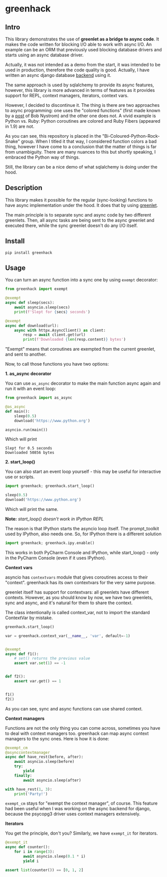 # greenhack

## Intro

This library demonstrates the use of **greenlet as a bridge to async 
code**. It makes the code written for blocking I/O able to work with async I/O.
An example can be an ORM that previously used blocking 
database drivers and 
starts using an async database driver.

Actually, it was not intended as a demo from the start, it was intended to be
used in production, therefore the code quality is good. Actually, I have 
written an 
async 
django database [backend](https://github.com/Bi-Coloured-Python-Rock-Snake/pgbackend) using it.

The same approach is used by sqlalchemy to provide its async features, however, 
this library is more advanced in terms of features as it provides support 
for REPL, context managers, iterators, context vars.

However, I decided to discontinue it. The thing is there are two approaches to 
async programming: one uses 
the "colored 
functions" (first made known by a [post](https://journal.stuffwithstuff.com/2015/02/01/what-color-is-your-function/) of Bob Nystrom)
and the other one does not. A vivid example is Python vs. Ruby: Python 
coroutines are colored and Ruby Fibers (appeared in 1.9) are not.

As you can 
see, this repository is placed in the "Bi-Coloured-Python-Rock-Snake" group. 
When I titled it that way, I considered function colors a bad thing, however I 
have come to a conclusion that the matter of things is far from 
unambiguity. There 
are many nuances to this but shortly speaking, I embraced the Python way of 
things.

Still, the library can be a nice demo of what sqlalchemy is doing under the 
hood.

## Description

This library makes it possible for the regular (sync-looking) functions to have 
async 
implementation under the hood.
It does that by using
[greenlet](https://github.com/python-greenlet/greenlet).

The main principle is to separate sync and async code by two different 
greenlets. Then, all async tasks are being sent to the async greenlet and 
executed there,
while the sync greenlet doesn't do any I/O itself.

## Install

```
pip install greenhack
```

## Usage

You can turn an async function into a sync one by using `exempt` decorator:

```python
from greenhack import exempt

@exempt
async def sleep(secs):
    await asyncio.sleep(secs)
    print(f'Slept for {secs} seconds')

@exempt
async def download(url):
    async with httpx.AsyncClient() as client:
        resp = await client.get(url)
        print(f'Downloaded {len(resp.content)} bytes')
```

"Exempt" means that coroutines are exempted from the current greenlet, and 
sent to another.

Now, to call those functions you have two options: 

**1. as_async decorator**

You can use `as_async` decorator to make the main function async again and 
run it with an event loop:

```python
from greenhack import as_async

@as_async
def main():
    sleep(0.5)
    download('https://www.python.org')

asyncio.run(main())
```

Which will print

```commandline
Slept for 0.5 seconds
Downloaded 50856 bytes
```

**2. start_loop()**

You can also start an event loop yourself - this may be useful for interactive 
use or scripts.


```python
import greenhack; greenhack.start_loop()

sleep(0.5)
download('https://www.python.org')
```

Which will print the same.

**Note:** *start_loop() doesn't work in IPython REPL*

The reason is that IPython starts the asyncio loop itself. The 
prompt_toolkit used by IPython, also needs one. So, for IPython there is a 
different solution

```python
import greenhack; greenhack.ipy.enable()
```

This works in both PyCharm Console and IPython, while start_loop() - only in 
the PyCharm Console (even if it uses IPython).

**Context vars**

asyncio has `contextvars` module that gives coroutines access to their 
"context". greenhack has its own contextvars for the very same purpose.

greenlet itself has support for contextvars: all greenlets have different 
contexts.
However, as you should know by now, we have two 
greenlets, sync and async, and it's natural for them to share the context.

The class intentionally is called context_var, not to import the standard 
ContextVar by mistake.

```python
greenhack.start_loop()

var = greenhack.context_var(__name__, 'var', default=-1)


@exempt
async def f1():
    # set() returns the previous value
    assert var.set(1) == -1


def f2():
    assert var.get() == 1


f1()
f2()
```

As you can see, sync and async functions can use shared context.

**Context managers**

Functions are not the only thing you can come across, sometimes you have to 
deal with context managers too. greenhack can map async context managers to the 
sync ones. Here is how it is done:

```python
@exempt_cm
@asynccontextmanager
async def have_rest(before, after):
    await asyncio.sleep(before)
    try:
        yield
    finally:
        await asyncio.sleep(after)

with have_rest(1, 3):
    print('Party!')
```

`exempt_cm` stays for "exempt the context manager", of course. This feature 
had been 
useful when I 
was working on the async backend for django, because the psycopg3 driver 
uses context managers extensively.

**Iterators**

You get the principle, don't you? Similarly, we have `exempt_it` for iterators.

```python
@exempt_it
async def counter():
    for i in range(3):
        await asyncio.sleep(0.1 * i)
        yield i

assert list(counter()) == [0, 1, 2]
```

